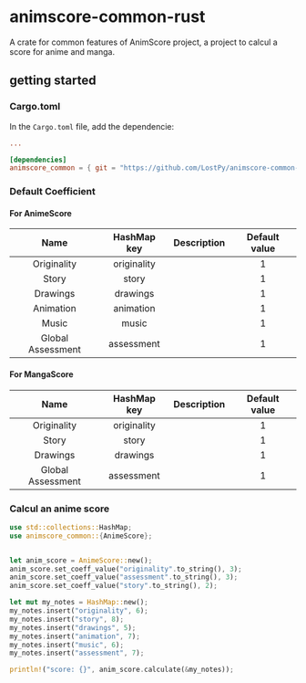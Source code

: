 # animscore-common-rust

A crate for common features of AnimScore project, a project to calcul a score for anime and manga.


## getting started

### Cargo.toml

In the `Cargo.toml` file, add the dependencie:

```toml
...

[dependencies]
animscore_common = { git = "https://github.com/LostPy/animscore-common-rust" }
```

### Default Coefficient

#### For AnimeScore

Name|HashMap key|Description|Default value
:--:|:---------:|-----------|:-----------:
Originality|originality||1
Story|story||1
Drawings|drawings||1
Animation|animation||1
Music|music||1
Global Assessment|assessment||1


#### For MangaScore

Name|HashMap key|Description|Default value
:--:|:---------:|-----------|:-----------:
Originality|originality||1
Story|story||1
Drawings|drawings||1
Global Assessment|assessment||1

### Calcul an anime score

```rust
use std::collections::HashMap;
use animscore_common::{AnimeScore};


let anim_score = AnimeScore::new();
anim_score.set_coeff_value("originality".to_string(), 3);
anim_score.set_coeff_value("assessment".to_string(), 3);
anim_score.set_coeff_value("story".to_string(), 2);

let mut my_notes = HashMap::new();
my_notes.insert("originality", 6);
my_notes.insert("story", 8);
my_notes.insert("drawings", 5);
my_notes.insert("animation", 7);
my_notes.insert("music", 6);
my_notes.insert("assessment", 7);

println!("score: {}", anim_score.calculate(&my_notes));
```
